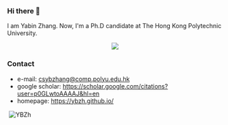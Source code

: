 ### Hi there 👋
I am Yabin Zhang. Now, I'm a Ph.D candidate at The Hong Kong Polytechnic University. 

<p align="center"> 
  <img src="https://profile-counter.glitch.me/YBZH/count.svg" />
</p>

### Contact
- e-mail: csybzhang@comp.polyu.edu.hk 
- google scholar: https://scholar.google.com/citations?user=p0GLwtoAAAAJ&hl=en
- homepage: https://ybzh.github.io/

<p>&nbsp;<img align="center" src="https://github-readme-stats.vercel.app/api?username=YBZh&show_icons=true" alt="YBZh" /></p>



<!--
**YBZh/YBZh** is a ✨ _special_ ✨ repository because its `README.md` (this file) appears on your GitHub profile.

Here are some ideas to get you started:

- 🔭 I’m currently working on ...
- 🌱 I’m currently learning ...
- 👯 I’m looking to collaborate on ...
- 🤔 I’m looking for help with ...
- 💬 Ask me about ...
- 📫 How to reach me: ...
- 😄 Pronouns: ...
- ⚡ Fun fact: ...
-->

